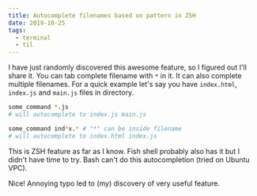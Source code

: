```yaml
---
title: Autocomplete filenames based on pattern in ZSH
date: 2019-10-25
tags:
  - terminal
  - til
---
```


I have just randomly discovered this awesome feature, so I figured out I'll share it. You can tab complete filename with `*` in it. It can also complete multiple filenames. For a quick example let's say you have `index.html`, `index.js` and `main.js` files in directory.

```sh
some_command *.js
# will autocomplete to index.js main.js

some_command ind*x.* # "*" can be inside filename
# will autocomplete to index.html index.js
```

This is ZSH feature as far as I know. Fish shell probably also has it but I didn't have time to try. Bash can't do this autocompletion (tried on Ubuntu VPC).

Nice! Annoying typo led to (my) discovery of very useful feature.
